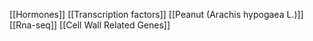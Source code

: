 [[Hormones]]
[[Transcription factors]]
[[Peanut (Arachis hypogaea L.)]]
[[Rna-seq]]
[[Cell Wall Related Genes]]
